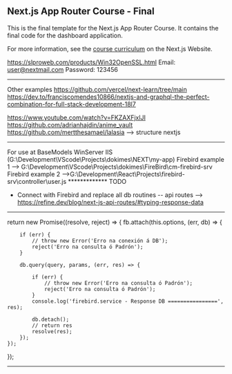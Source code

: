 ## Next.js App Router Course - Final

This is the final template for the Next.js App Router Course. It contains the final code for the dashboard application.

For more information, see the [course curriculum](https://nextjs.org/learn) on the Next.js Website.


https://slproweb.com/products/Win32OpenSSL.html
Email: user@nextmail.com
Password: 123456



------------
Other examples 
https://github.com/vercel/next-learn/tree/main
https://dev.to/franciscomendes10866/nextjs-and-graphql-the-perfect-combination-for-full-stack-development-18l7

https://www.youtube.com/watch?v=FKZAXFjxlJI
https://github.com/adrianhajdin/anime_vault
https://github.com/mertthesamael/lalasia  --> structure nextjs
**********
For use at BaseModels WinServer IIS (G:\Development\VScode\Projects\dokimes\NEXT\my-app)
Firebird example 1 --> G:\Development\VScode\Projects\dokimes\FireBird\cm-firebird-srv
Firebird example 2 -->G:\Development\React\Projects\firebird-srv\controller\user.js
\*************
TODO
- Connect with Firebird and replace all db routines
-- api routes --> https://refine.dev/blog/next-js-api-routes/#typing-response-data






************************************
return new Promise((resolve, reject) => {
    fb.attach(this.options, (err, db) => {

        if (err) {
            // throw new Error('Erro na conexión á DB');
            reject('Erro na consulta ó Padrón');
        }

        db.query(query, params, (err, res) => {

            if (err) {
                // throw new Error('Erro na consulta ó Padrón');
                reject('Erro na consulta ó Padrón');
            }
            console.log('firebird.service - Response DB ================', res);

            db.detach();
            // return res
            resolve(res);
        });
    });
});
************************************